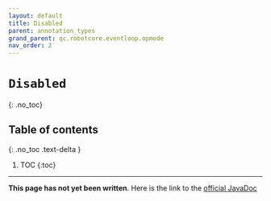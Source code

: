 ```yaml
---
layout: default
title: Disabled
parent: annotation_types
grand_parent: qc.robotcore.eventloop.opmode
nav_order: 2
---
```

# `Disabled`
{: .no_toc}

## Table of contents
{: .no_toc .text-delta }

1. TOC
{:toc}
---
**This page has not yet been written**. Here is the link to the [official JavaDoc](https://ftctechnh.github.io/ftc_app/doc/javadoc/com/qualcomm/robotcore/eventloop/opmode/Disabled.html)
        